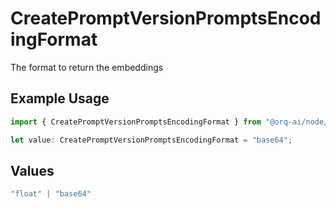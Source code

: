 # CreatePromptVersionPromptsEncodingFormat

The format to return the embeddings

## Example Usage

```typescript
import { CreatePromptVersionPromptsEncodingFormat } from "@orq-ai/node/models/operations";

let value: CreatePromptVersionPromptsEncodingFormat = "base64";
```

## Values

```typescript
"float" | "base64"
```